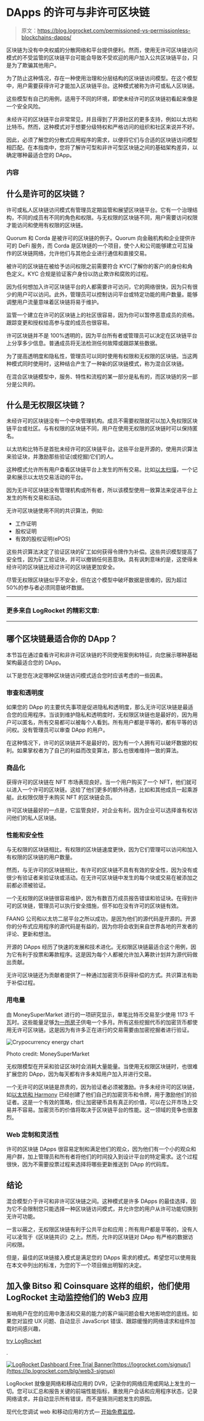 # DApps 的许可与非许可区块链

> 原文：<https://blog.logrocket.com/permissioned-vs-permissionless-blockchains-dapps/>

区块链为没有中央权威的分散网络和平台提供便利。然而，使用无许可区块链访问模式的不受监管的区块链平台可能会导致不受欢迎的用户加入公共区块链平台，只是为了欺骗其他用户。

为了防止这种情况，存在一种使用治理和分层结构的区块链访问模型。在这个模型中，用户需要获得许可才能加入区块链平台。这种模式被称为许可或私人区块链。

这些模型有自己的用例，适用于不同的环境，即使未经许可的区块链初看起来像是一个安全风险。

未经许可的区块链平台非常常见，并且得到了开源社区的更多支持，例如以太坊和比特币。然而，这种模式对于想要分级特权和严格访问的组织和社区来说并不好。

因此，必须了解您的分散式应用程序的需求，以便将它们与合适的区块链访问模型相匹配。在本指南中，您将了解许可型和非许可型区块链之间的基础架构差异，以确定哪种最适合您的 DApp。

### 内容

## 什么是许可的区块链？

许可或私人区块链访问模式有管理员定期监管和展望区块链平台。它有一个治理结构，不同的成员有不同的角色和权限。与无权限的区块链不同，用户需要访问权限才能访问和使用有权限的区块链。

Quorum 和 Corda 是被许可的区块链的例子。Quorum 向金融机构和企业提供许可的 DeFi 服务，而 Corda 是区块链的一个项目，使个人和公司能够建立可互操作的区块链网络，允许他们与其他企业进行通信和直接交易。

被许可的区块链在被给予访问权限之前需要符合 KYC(了解你的客户)的身份和角色定义。KYC 合规是验证客户身份以防止欺诈和腐败的过程。

因为任何想加入许可区块链平台的人都需要许可访问，它的网络很快，因为只有很少的用户可以访问。此外，管理员可以控制访问平台或特定功能的用户数量。能够调整用户流量意味着区块链将易于维护。

监管一个建立在许可的区块链上的社区很容易，因为你可以暂停恶意成员的资格。跟踪变更和授权给高参与度的成员也很容易。

许可区块链并不是 100%透明的，因为平台所有者或管理员可以决定在区块链平台上分享多少信息。普通成员将无法检测任何故障或跟踪某些数据。

为了提高透明度和隐私性，管理员可以同时使用有权限和无权限的区块链。当这两种模式同时使用时，这种结合产生了一种新的区块链模式，称为混合区块链。

在混合区块链模型中，服务、特性和流程的某一部分是私有的，而区块链的另一部分是公共的。

## 什么是无权限区块链？

未经许可的区块链没有一个中央管理机构。成员不需要权限就可以加入免权限区块链平台或社区。与有权限的区块链不同，用户在使用无权限的区块链时可以保持匿名。

以太坊和比特币是首批未经许可的区块链平台。这些平台是开源的，使用共识算法来验证块，并激励那些验证(或挖掘)它们的人。

这种模式允许所有用户查看区块链平台上发生的所有交易。比如[以太扫描](https://blog.logrocket.com/how-to-mint-an-nft-with-etherscan/)，一个记录和展示以太坊交易活动的平台。

因为无许可区块链没有管理机构或所有者，所以该模型使用一致算法来促进平台上发生的所有交易和活动。

无许可区块链使用不同的共识算法，例如:

*   工作证明
*   股权证明
*   有效的股权证明(ePOS)

这些共识算法决定了验证区块的矿工如何获得令牌作为补偿。这些共识模型提高了安全性，因为矿工验证块，并可以撤销任何恶意块。具有讽刺意味的是，这使得未经许可的区块链比经过许可的区块链更加安全。

尽管无权限区块链似乎不安全，但在这个模型中破坏数据是很难的，因为超过 50%的参与者必须同意破坏数据。

* * *

### 更多来自 LogRocket 的精彩文章:

* * *

## 哪个区块链最适合你的 DApp？

本节旨在通过查看许可和非许可区块链的不同使用案例和特征，向您展示哪种基础架构最适合您的 DApp。

以下是您在决定哪种区块链访问模式适合您时应该考虑的一些因素。

### 审查和透明度

如果您的 DApp 的主要优先事项是促进隐私和透明度，那么无许可区块链是最适合您的应用程序。当谈到维护隐私和透明度时，无权限区块链也是最好的，因为用户可以匿名，所有交易都可以被每个人看到。所有用户都是平等的，都有平等的访问权。没有管理员可以审查 DApp 的用户。

在这种情况下，许可的区块链并不是最好的，因为有一个人拥有可以破坏数据的权利。如果掌权者为了自己的利益而改变算法，那么也很难维持一致的算法。

### 商品化

获得许可的区块链在 NFT 市场表现良好。当一个用户购买了一个 NFT，他们就可以进入一个许可的区块链。这给了他们更多的额外待遇，比如和其他成员一起乘游艇。此权限仅限于未购买 NFT 的区块链会员。

许可区块链最好的一点是，它监管良好，对企业有利，因为企业可以选择谁有权访问他们的私人区块链。

### 性能和安全性

与无权限的区块链相比，有权限的区块链速度更快，因为它们管理可以访问和加入有权限的区块链的用户数量。

然而，与无许可的区块链相比，有许可的区块链不具有有效的安全性，因为没有或很少有验证者来验证块或活动。在无许可区块链中发生的每个块或交易在被添加之前都必须被验证。

一个无权限的区块链很容易维护，因为有数百万成员报告错误和验证块。在得到许可的区块链，管理员可以执行安全措施，但不如在没有许可的区块链有效。

FAANG 公司和以太坊二层平台之所以成功，是因为他们的源代码是开源的。开源你的分布式应用程序的源代码是有益的，因为你将会收到来自世界各地的开发者的评论、更新和想法。

开源的 DApps 经历了快速的发展和技术进化。无权限区块链最适合这个用例，因为它有利于投票和筹款程序。这是因为每个人都被允许加入筹款计划并为源代码做出贡献。

无许可区块链还为贡献者提供了一种通过加密货币获得补偿的方式。共识算法有助于补偿过程。

### 用电量

由 MoneySuperMarket 进行的一项研究显示，单笔比特币交易至少使用 1173 千瓦时。这些能量足够[为一所房子](https://www.eia.gov/tools/faqs/faq.php?id=97&t=3#:~:text=How%20much%20electricity%20does%20an,about%20893%20kWh%20per%20month.)供电一个多月。所有这些挖掘代币的加密货币都使用无许可区块链。这是因为有许多正在进行的交易需要由加密挖掘者进行验证。

![Crypocurrency energy chart](img/e7c6312a5897b522c768259a0bf00616.png)

Photo credit: MoneySuperMarket

无权限模型在开采和验证区块时会消耗大量能量。当使用无权限区块链时，也很难扩展您的 DApp，因为每天都有许多未知用户加入并进行交易。

一个无许可的区块链是昂贵的，因为验证者必须被激励。许多未经许可的区块链，如[以太坊和 Harmony](https://blog.logrocket.com/ethereum-vs-harmony-which-blockchain-right-for-you/) 已经创建了他们自己的加密货币和令牌，用于激励他们的验证者。这是一个有效的策略，但让加密硬币具有真正的价值，可以在公开市场上交易并不容易。加密货币的价值将取决于区块链平台的性能。这一领域的竞争也很激烈。

### Web 定制和灵活性

许可的区块链 DApps 很容易定制和满足他们的观众，因为他们有一个小的观众和用户群，加上管理员和所有者将他们的时间投入到设计平台的特定需求。这个过程很快，因为不需要投票过程来选择将哪些更新推送到 DApp 的代码库。

## 结论

混合模型介于许可和非许可区块链之间。这种模式是许多 DApps 的最佳选择，因为它不会限制您只能选择一种区块链访问模式，并允许您的用户从许可功能切换到无许可功能。

一言以蔽之，无权限区块链有利于公共平台和应用；所有用户都是平等的，没有人可以凌驾于《区块链共识》之上。然而，允许的区块链对 DApp 有严格的数据访问权限。

但是，最佳的区块链接入模式是满足您的 DApps 需求的模式。希望您可以使用我在本文中列出的标准，为您的下一个项目做出明智的决定。

## 加入像 Bitso 和 Coinsquare 这样的组织，他们使用 LogRocket 主动监控他们的 Web3 应用

影响用户在您的应用中激活和交易的能力的客户端问题会极大地影响您的底线。如果您对监控 UX 问题、自动显示 JavaScript 错误、跟踪缓慢的网络请求和组件加载时间感兴趣，

[try LogRocket](https://lp.logrocket.com/blg/web3-signup)

.

[![LogRocket Dashboard Free Trial Banner](img/dacb06c713aec161ffeaffae5bd048cd.png)](https://lp.logrocket.com/blg/web3-signup)[https://logrocket.com/signup/](https://lp.logrocket.com/blg/web3-signup)

LogRocket 就像是网络和移动应用的 DVR，记录你的网络应用或网站上发生的一切。您可以汇总和报告关键的前端性能指标，重放用户会话和应用程序状态，记录网络请求，并自动显示所有错误，而不是猜测问题发生的原因。

现代化您调试 web 和移动应用的方式— [开始免费监控](https://lp.logrocket.com/blg/web3-signup)。